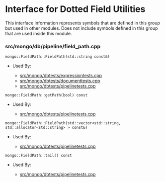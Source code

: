 
# Interface for Dotted Field Utilities
This interface information represents symbols that are defined in this group but used in other modules.  Does not include symbols defined in this group that are used inside this module.

### src/mongo/db/pipeline/field\_path.cpp

<div></div>

    mongo::FieldPath::FieldPath(std::string const&)

- Used By:

    - [src/mongo/dbtests/expressiontests.cpp](../../../../tests/unit\_tests)
    - [src/mongo/dbtests/documenttests.cpp](../../../../tests/unit\_tests)
    - [src/mongo/dbtests/pipelinetests.cpp](../../../../tests/unit\_tests)

<div></div>

    mongo::FieldPath::getPath(bool) const

- Used By:

    - [src/mongo/dbtests/pipelinetests.cpp](../../../../tests/unit\_tests)

<div></div>

    mongo::FieldPath::FieldPath(std::vector<std::string, std::allocator<std::string> > const&)

- Used By:

    - [src/mongo/dbtests/pipelinetests.cpp](../../../../tests/unit\_tests)

<div></div>

    mongo::FieldPath::tail() const

- Used By:

    - [src/mongo/dbtests/pipelinetests.cpp](../../../../tests/unit\_tests)

